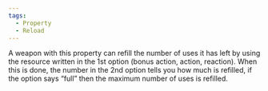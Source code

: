 ```yaml
---
tags:
  - Property
  - Reload
---
```

A weapon with this property can refill the number of uses it has left by using the resource written in the 1st option (bonus action, action, reaction). When this is done, the number in the 2nd option tells you how much is refilled, if the option says “full” then the maximum number of uses is refilled.